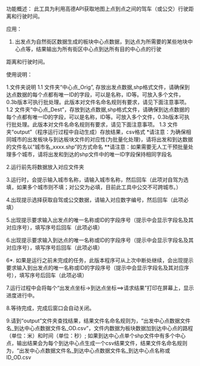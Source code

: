 功能概述：
此工具为利用高德API获取地图上点到点之间的驾车（或公交）行驶距离和行驶时间。

应用：
1. 出发点为自然街区数据生成的板块中心点数据，到达点为所需要的某些地块中心点等，结果输出为所有街区中心点到达所有目的中心点的行驶

距离和行驶时间。

使用说明：

1.文件夹说明
1.1 文件夹“中心点_Orig”, 存放出发点数据,shp格式文件，请确保到达点数据的每个点都有唯一ID的字段，可以是名称，ID等。可放入多个文件，0.3b版本可执行批处理。此版本对文件名命名规则有要求，请见下面注意事项。
1.2 文件夹“中心点_Dest”，存放到达点数据,shp格式文件，请确保到达点数据的每个点都有唯一ID的字段，可以是名称，ID等。可放入多个文件，0.3b版本可执行批处理。此版本对文件名命名规则有要求，请见下面注意事项。
1.3 文件夹“output”（程序运行过程中自动生成）存放结果，csv格式
*请注意：为确保相同城市的出发板块与到达板块文件的对应性(为批量化处理)，请将出发和到达数据的文件名以“城市名_xxxx.shp”的方式命名
**请注意：如果需要无人工干预批量处理多个城市，请将出发和到达的shp文件中的唯一ID字段保持相同字段名

2.运行前先将数据放入对应文件夹

3.运行时，会提示输入城市名称，请输入城市名称，然后回车（此项对自驾为选填，如果多个城市则不填；对公交为必填，目前此工具中公交不可跨城市。）

4.出现提示选择获取自驾或公交数据，请输入对应数字编号，然后回车（此项必填）

5.出现提示要求输入出发点的唯一名称或ID的字段序号（提示中会显示字段名及其对应序号），填写序号后回车（此项必填）

6.出现提示要求输入到达点的唯一名称或ID的字段序号（提示中会显示字段名及其对应序号），填写序号后回车（此项必填）

6*. 如果是运行之前未完成的任务，此版本程序可从上次中断处继续，会出现提示要求输入到出发点的唯一名称或ID的字段序号（提示中会显示字段名及其对应序号），填写序号后回车（此项必填）

7.运行过程中会将每个“出发点坐标->到达点坐标==>请求结果”打印在屏幕上，显示进度进行中。

8.等待完成，完成后窗口会自动关闭。

9.请到“output”文件夹查找结果，结果文件名命名规则为，“出发中心点数据文件名_到达中心点数据文件名_OD.csv”，文件内数据为板块数据加到达中心点的路程（单位：米）和时间（单位：秒）; 如果到达中心点单个shp文件中有多个中心点，输出结果会为每个到达中心点生成一个csv结果文件，结果文件名命名规则为，“出发中心点数据文件名_到达中心点数据文件名_到达中心点名称或ID_OD.csv
